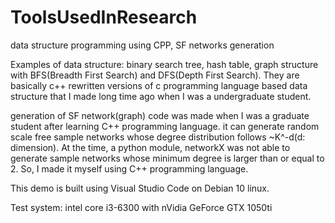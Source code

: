 # ToolsUsedInResearch
data structure programming using CPP, SF networks generation

Examples of data structure: binary search tree, hash table, graph structure with BFS(Breadth First Search) and DFS(Depth First Search). They are basically c++ rewritten versions of c programming language based data structure that I made long time ago when I was a undergraduate student.

generation of SF network(graph) code was made when I was a graduate student after learning C++ programming language. it can generate random scale free sample networks whose degree distribution follows ~K^-d(d: dimension). At the time, a python module, networkX was not able to generate sample networks whose minimum degree is larger than or equal to 2. So, I made it myself using C++ programming language.

This demo is built using Visual Studio Code on Debian 10 linux.

Test system: intel core i3-6300 with nVidia GeForce GTX 1050ti
